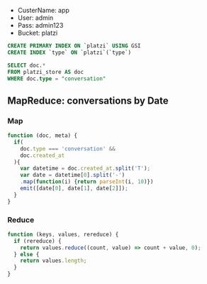 - CusterName: app
- User: admin
- Pass: admin123
- Bucket: platzi

```sql
CREATE PRIMARY INDEX ON `platzi` USING GSI
CREATE INDEX `type` ON `platzi`(`type`)
```

```sql
SELECT doc.*
FROM platzi_store AS doc
WHERE doc.type = "conversation"
```

## MapReduce: conversations by Date

### Map

```js
function (doc, meta) {
  if(
    doc.type === 'conversation' &&
    doc.created_at
  ){
    var datetime = doc.created_at.split('T');
    var date = datetime[0].split('-')
    .map(function(i) {return parseInt(i, 10)})
    emit([date[0], date[1], date[2]]);
  }
}
```

### Reduce

```js
function (keys, values, rereduce) {
  if (rereduce) {
    return values.reduce((count, value) => count + value, 0);
  } else {
    return values.length;
  }
}
```